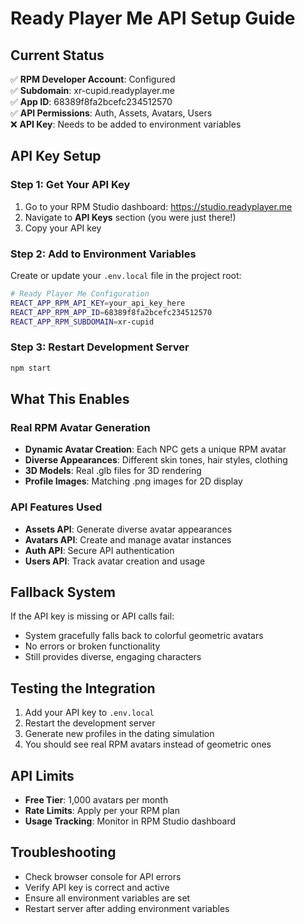 # Ready Player Me API Setup Guide

## Current Status
✅ **RPM Developer Account**: Configured  
✅ **Subdomain**: xr-cupid.readyplayer.me  
✅ **App ID**: 68389f8fa2bcefc234512570  
✅ **API Permissions**: Auth, Assets, Avatars, Users  
❌ **API Key**: Needs to be added to environment variables  

## API Key Setup

### Step 1: Get Your API Key
1. Go to your RPM Studio dashboard: https://studio.readyplayer.me
2. Navigate to **API Keys** section (you were just there!)
3. Copy your API key

### Step 2: Add to Environment Variables
Create or update your `.env.local` file in the project root:

```bash
# Ready Player Me Configuration
REACT_APP_RPM_API_KEY=your_api_key_here
REACT_APP_RPM_APP_ID=68389f8fa2bcefc234512570
REACT_APP_RPM_SUBDOMAIN=xr-cupid
```

### Step 3: Restart Development Server
```bash
npm start
```

## What This Enables

### Real RPM Avatar Generation
- **Dynamic Avatar Creation**: Each NPC gets a unique RPM avatar
- **Diverse Appearances**: Different skin tones, hair styles, clothing
- **3D Models**: Real .glb files for 3D rendering
- **Profile Images**: Matching .png images for 2D display

### API Features Used
- **Assets API**: Generate diverse avatar appearances
- **Avatars API**: Create and manage avatar instances
- **Auth API**: Secure API authentication
- **Users API**: Track avatar creation and usage

## Fallback System
If the API key is missing or API calls fail:
- System gracefully falls back to colorful geometric avatars
- No errors or broken functionality
- Still provides diverse, engaging characters

## Testing the Integration
1. Add your API key to `.env.local`
2. Restart the development server
3. Generate new profiles in the dating simulation
4. You should see real RPM avatars instead of geometric ones

## API Limits
- **Free Tier**: 1,000 avatars per month
- **Rate Limits**: Apply per your RPM plan
- **Usage Tracking**: Monitor in RPM Studio dashboard

## Troubleshooting
- Check browser console for API errors
- Verify API key is correct and active
- Ensure all environment variables are set
- Restart server after adding environment variables
